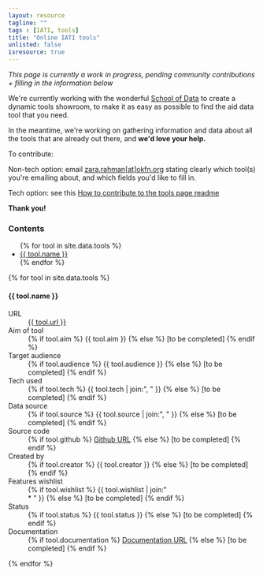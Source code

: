 ```yaml
---
layout: resource
tagline: ""
tags : [IATI, tools]
title: "Online IATI tools"
unlisted: false
isresource: true
---
```


*This page is currently a work in progress, pending community contributions + filling in the information below*

We're currently working with the wonderful [School of Data](http://schoolofdata.org) to create a dynamic tools showroom, to make it as easy as possible to find the aid data tool that you need. 

In the meantime, we're working on gathering information and data about all the tools that are already out there, and **we'd love your help.**

To contribute: 

Non-tech option: email [zara.rahman[at]okfn.org](mailto:zara.rahman@okfn.org) stating clearly which tool(s) you're emailing about, and which fields you'd like to fill in. 

Tech option: see this [How to contribute to the tools page readme](https://github.com/zararah/opendevtoolkit/blob/gh-pages/how-to-contribute.md)

**Thank you!**

### Contents
<ul>
{% for tool in site.data.tools %}
<li> <a href="#{{ tool.slug }}">{{ tool.name }}</a></li>
{% endfor %}
</ul>

{% for tool in site.data.tools %}
<h4 id="{{ tool.slug }}">{{ tool.name }}</h4>
<dl class="dl-horizontal">
 <dt>URL</dt>
  <dd>
  	<a href="{{ tool.url }}">{{ tool.url }}</a>
  </dd>	
	<dt>Aim of tool</dt>
	<dd>
		{% if tool.aim %}
			{{ tool.aim }}
		{% else %}
			<span class="txt-muted">[to be completed]</span>
		{% endif %}
	</dd>
	<dt>Target audience</dt>
	<dd>
		{% if tool.audience %}
			{{ tool.audience }}
		{% else %}
			<span class="txt-muted">[to be completed]</span>
		{% endif %}
	</dd>
	<dt>Tech used</dt>		
	<dd>
		{% if tool.tech %}
			{{ tool.tech | join:", " }}
		{% else %}
			<span class="txt-muted">[to be completed]</span>
		{% endif %}
	</dd>
	<dt>Data source</dt>
	<dd>
		{% if tool.source %}
			{{ tool.source | join:", " }}
		{% else %}
			<span class="txt-muted">[to be completed]</span>
		{% endif %}
	</dd>
	<dt>Source code</dt> 
	<dd>
		{% if tool.github %}
			<a href="{{ tool.github }}">Github URL</a>
		{% else %}
			<span class="txt-muted">[to be completed]</span>
		{% endif %}
	</dd>	
	<dt>Created by</dt>
	<dd>
		{% if tool.creator %}
			{{ tool.creator }}
		{% else %}
			<span class="txt-muted">[to be completed]</span>
		{% endif %}
	</dd>
	<dt>Features wishlist</dt>
	<dd>
		{% if tool.wishlist %}
			{{ tool.wishlist | join:"<br> * " }}
		{% else %}
			<span class="txt-muted">[to be completed]</span>
		{% endif %}
	</dd>
	<dt>Status</dt>
	<dd>
		{% if tool.status %}
			{{ tool.status }}
		{% else %}
			<span class="txt-muted">[to be completed]</span>
		{% endif %}
	</dd>
	<dt>Documentation</dt>
	<dd>
		{% if tool.documentation %}
			<a href="{{ tool.documentation }}">Documentation URL</a>
		{% else %}
			<span class="txt-muted">[to be completed]</span>
		{% endif %}
	</dd>
</dl>
{% endfor %}
